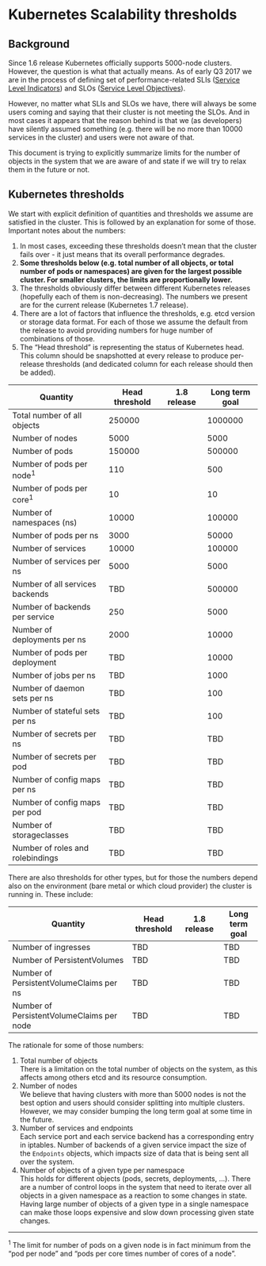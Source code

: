 # Kubernetes Scalability thresholds

## Background

Since 1.6 release Kubernetes officially supports 5000-node clusters. However,
the question is what that actually means. As of early Q3 2017 we are in the
process of defining set of performance-related SLIs ([Service Level Indicators])
and SLOs ([Service Level Objectives]).

However, no matter what SLIs and SLOs we have, there will always be some users
coming and saying that their cluster is not meeting the SLOs. And in most cases
it appears that the reason behind is that we (as developers) have silently
assumed something (e.g. there will be no more than 10000 services in the
cluster) and users were not aware of that.

This document is trying to explicitly summarize limits for the number of objects
in the system that we are aware of and state if we will try to relax them in the
future or not.

## Kubernetes thresholds

We start with explicit definition of quantities and thresholds we assume are
satisfied in the cluster. This is followed by an explanation for some of those.
Important notes about the numbers:
1. In most cases, exceeding these thresholds doesn’t mean that the cluster
   fails over - it just means that its overall performance degrades.
1. **Some thresholds below (e.g. total number of all objects, or total number of
   pods or namespaces) are given for the largest possible cluster. For smaller
   clusters, the limits are proportionally lower.**
1. The thresholds obviously differ between different Kubernetes releases
   (hopefully each of them is non-decreasing). The numbers we present are for
   the current release (Kubernetes 1.7 release).
1. There are a lot of factors that influence the thresholds, e.g. etcd version
   or storage data format. For each of those we assume the default from the
   release to avoid providing numbers for huge number of combinations of those.
1. The “Head threshold” is representing the status of Kubernetes head. This
   column should be snapshotted at every release to produce per-release
   thresholds (and dedicated column for each release should then be added).

| Quantity                            | Head threshold | 1.8 release | Long term goal |
|-------------------------------------|----------------|-------------|----------------|
| Total number of all objects         | 250000         |             | 1000000        |
| Number of nodes                     | 5000           |             | 5000           |
| Number of pods                      | 150000         |             | 500000         |
| Number of pods per node<sup>1</sup> | 110            |             | 500            |
| Number of pods per core<sup>1</sup> | 10             |             | 10             |
| Number of namespaces (ns)           | 10000          |             | 100000         |
| Number of pods per ns               | 3000           |             | 50000          |
| Number of services                  | 10000          |             | 100000         |
| Number of services per ns           | 5000           |             | 5000           |
| Number of all services backends     | TBD            |             | 500000         |
| Number of backends per service      | 250            |             | 5000           |
| Number of deployments per ns        | 2000           |             | 10000          |
| Number of pods per deployment       | TBD            |             | 10000          |
| Number of jobs per ns               | TBD            |             | 1000           |
| Number of daemon sets per ns        | TBD            |             | 100            |
| Number of stateful sets per ns      | TBD            |             | 100            |
| Number of secrets per ns            | TBD            |             | TBD            |
| Number of secrets per pod           | TBD            |             | TBD            |
| Number of config maps per ns        | TBD            |             | TBD            |
| Number of config maps per pod       | TBD            |             | TBD            |
| Number of storageclasses            | TBD            |             | TBD            |
| Number of roles and rolebindings    | TBD            |             | TBD            |

There are also thresholds for other types, but for those the numbers depend
also on the environment (bare metal or which cloud provider) the cluster is
running in. These include:

| Quantity                                  | Head threshold | 1.8 release | Long term goal |
|-------------------------------------------|----------------|-------------|----------------|
| Number of ingresses                       | TBD            |             | TBD            |
| Number of PersistentVolumes               | TBD            |             | TBD            |
| Number of PersistentVolumeClaims per ns   | TBD            |             | TBD            |
| Number of PersistentVolumeClaims per node | TBD            |             | TBD            |


The rationale for some of those numbers:
1. Total number of objects <br/>
There is a limitation on the total number of objects on the system, as this
affects among others etcd and its resource consumption.
1. Number of nodes <br/>
We believe that having clusters with more than 5000 nodes is not the best
option and users should consider splitting into multiple clusters. However,
we may consider bumping the long term goal at some time in the future.
1. Number of services and endpoints <br/>
Each service port and each service backend has a corresponding entry in
iptables. Number of backends of a given service impact the size of the
`Endpoints` objects, which impacts size of data that is being sent all over
the system.
1. Number of objects of a given type per namespace <br/>
This holds for different objects (pods, secrets, deployments, ...). There are
a number of control loops in the system that need to iterate over all objects
in a given namespace as a reaction to some changes in state. Having large
number of objects of a given type in a single namespace can make those loops
expensive and slow down processing given state changes.

---
<sup>1</sup> The limit for number of pods on a given node is in fact minimum from the “pod per node” and “pods per core times number of cores of a node”.

[Service Level Indicators]: https://en.wikipedia.org/wiki/Service_level_indicator
[Service Level Objectives]: https://en.wikipedia.org/wiki/Service_level_objective

